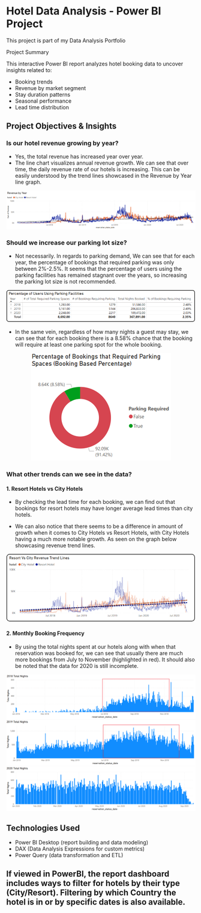 # Hotel Data Analysis - Power BI Project

This project is part of my Data Analysis Portfolio

Project Summary

This interactive Power BI report analyzes hotel booking data to uncover insights related to:

- Booking trends
- Revenue by market segment
- Stay duration patterns
- Seasonal performance
- Lead time distribution

## Project Objectives & Insights

### Is our hotel revenue growing by year?
   - Yes, the total revenue has increased year over year.
   - The line chart visualizes annual revenue growth. We can see that over time, the daily revenue rate of our hotels is increasing. This can be easily understood by the trend lines showcased in the Revenue by Year line graph.

   ![Screenshot of Revenue By Year Viz](images/RevenueByYear.png)

### Should we increase our parking lot size?
   - Not necessarily. In regards to parking demand, We can see that for each year, the percentage of bookings that required parking was only between 2%-2.5%. It seems that the percentage of users using the parking facilities has remained stagnant over the years, so increasing the parking lot size is not recommended.

<p align="center">
  <img src="images/PercentageOfUsersUsingParkingFacilities.png" alt="Screenshot of Percentage of Users Using Parking Facilities"/>
</p>

   - In the same vein, regardless of how many nights a guest may stay, we can see that for each booking there is a 8.58% chance that the booking will require at least one parking spot for the whole booking.

<p align="center">
  <img src="images/PercentageOfBookingsThatRequireParkingSpaces.png" alt="Screenshot of Percentage of Bookings That Require Parking Facilities"/>
</p>
  
### What other trends can we see in the data?
#### 1. Resort Hotels vs City Hotels
   - By checking the lead time for each booking, we can find out that bookings for resort hotels may have longer average lead times than city hotels.

   - We can also notice that there seems to be a difference in amount of growth when it comes to City Hotels vs Resort Hotels, with City Hotels having a much more notable growth. As seen on the graph below showcasing revenue trend lines.

<p align="center">
  <img src="images/ResortVsCityRevenueTrendLines.png" alt="Screenshot of Resort VS City Revenue Trend Lines"/>
</p>

#### 2. Monthly Booking Frequency
   - By using the total nights spent at our hotels along with when that reservation was booked for, we can see that usually there are much more bookings from July to November (highlighted in red). It should also be noted that the data for 2020 is still incomplete.

   ![Screenshot of 2018 Total Nights](images/2018TotalNights.png)
   ![Screenshot of 2018 Total Nights](images/2019TotalNights.png)
   ![Screenshot of 2018 Total Nights](images/2020TotalNights.png)

## Technologies Used

- Power BI Desktop (report building and data modeling)
- DAX (Data Analysis Expressions for custom metrics)
- Power Query (data transformation and ETL)

## If viewed in PowerBI, the report dashboard includes ways to filter for hotels by their type (City/Resort). Filtering by which Country the hotel is in or by specific dates is also available.